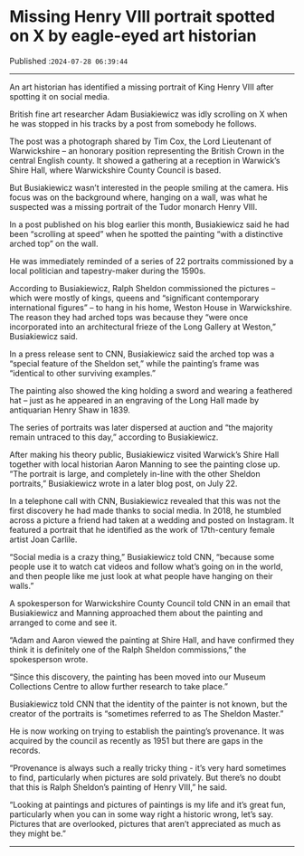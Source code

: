 # Missing Henry VIII portrait spotted on X by eagle-eyed art historian

Published :`2024-07-28 06:39:44`

---

An art historian has identified a missing portrait of King Henry VIII after spotting it on social media.

British fine art researcher Adam Busiakiewicz was idly scrolling on X when he was stopped in his tracks by a post from somebody he follows.

The post was a photograph shared by Tim Cox, the Lord Lieutenant of Warwickshire – an honorary position representing the British Crown in the central English county. It showed a gathering at a reception in Warwick’s Shire Hall, where Warwickshire County Council is based.

But Busiakiewicz wasn’t interested in the people smiling at the camera. His focus was on the background where, hanging on a wall, was what he suspected was a missing portrait of the Tudor monarch Henry VIII.

In a post published on his blog earlier this month, Busiakiewicz said he had been “scrolling at speed” when he spotted the painting “with a distinctive arched top” on the wall.

He was immediately reminded of a series of 22 portraits commissioned by a local politician and tapestry-maker during the 1590s.

According to Busiakiewicz, Ralph Sheldon commissioned the pictures – which were mostly of kings, queens and “significant contemporary international figures” – to hang in his home, Weston House in Warwickshire. The reason they had arched tops was because they “were once incorporated into an architectural frieze of the Long Gallery at Weston,” Busiakiewicz said.

In a press release sent to CNN, Busiakiewicz said the arched top was a “special feature of the Sheldon set,” while the painting’s frame was “identical to other surviving examples.”

The painting also showed the king holding a sword and wearing a feathered hat – just as he appeared in an engraving of the Long Hall made by antiquarian Henry Shaw in 1839.

The series of portraits was later dispersed at auction and “the majority remain untraced to this day,” according to Busiakiewicz.

After making his theory public, Busiakiewicz visited Warwick’s Shire Hall together with local historian Aaron Manning to see the painting close up. “The portrait is large, and completely in-line with the other Sheldon portraits,” Busiakiewicz wrote in a later blog post, on July 22.

In a telephone call with CNN, Busiakiewicz revealed that this was not the first discovery he had made thanks to social media. In 2018, he stumbled across a picture a friend had taken at a wedding and posted on Instagram. It featured a portrait that he identified as the work of 17th-century female artist Joan Carlile.

“Social media is a crazy thing,” Busiakiewicz told CNN, “because some people use it to watch cat videos and follow what’s going on in the world, and then people like me just look at what people have hanging on their walls.”

A spokesperson for Warwickshire County Council told CNN in an email that Busiakiewicz and Manning approached them about the painting and arranged to come and see it.

“Adam and Aaron viewed the painting at Shire Hall, and have confirmed they think it is definitely one of the Ralph Sheldon commissions,” the spokesperson wrote.

“Since this discovery, the painting has been moved into our Museum Collections Centre to allow further research to take place.”

Busiakiewicz told CNN that the identity of the painter is not known, but the creator of the portraits is “sometimes referred to as The Sheldon Master.”

He is now working on trying to establish the painting’s provenance. It was acquired by the council as recently as 1951 but there are gaps in the records.

“Provenance is always such a really tricky thing - it’s very hard sometimes to find, particularly when pictures are sold privately. But there’s no doubt that this is Ralph Sheldon’s painting of Henry VIII,” he said.

“Looking at paintings and pictures of paintings is my life and it’s great fun, particularly when you can in some way right a historic wrong, let’s say. Pictures that are overlooked, pictures that aren’t appreciated as much as they might be.”

---

